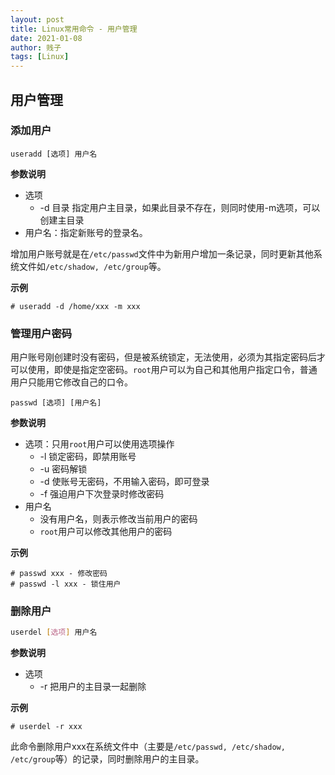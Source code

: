 ```yaml
---
layout: post
title: Linux常用命令 - 用户管理
date: 2021-01-08
author: 贱子
tags: [Linux]
---
```


## 用户管理

### 添加用户

```shell
useradd [选项] 用户名
```

**参数说明**

- 选项
  - -d 目录 指定用户主目录，如果此目录不存在，则同时使用-m选项，可以创建主目录
- 用户名：指定新账号的登录名。

增加用户账号就是在`/etc/passwd`文件中为新用户增加一条记录，同时更新其他系统文件如`/etc/shadow, /etc/group`等。

**示例**

```shell
# useradd -d /home/xxx -m xxx
```

### 管理用户密码

用户账号刚创建时没有密码，但是被系统锁定，无法使用，必须为其指定密码后才可以使用，即使是指定空密码。`root`用户可以为自己和其他用户指定口令，普通用户只能用它修改自己的口令。

```shell
passwd [选项] [用户名]
```

**参数说明**

- 选项：只用`root`用户可以使用选项操作
  - -l 锁定密码，即禁用账号
  - -u 密码解锁
  - -d 使账号无密码，不用输入密码，即可登录
  - -f 强迫用户下次登录时修改密码
- 用户名
  - 没有用户名，则表示修改当前用户的密码
  - `root`用户可以修改其他用户的密码

**示例**

```shell
# passwd xxx - 修改密码
# passwd -l xxx - 锁住用户
```

### 删除用户

```sh
userdel [选项] 用户名
```

**参数说明**

- 选项
  - -r 把用户的主目录一起删除

**示例**

```shell
# userdel -r xxx
```

此命令删除用户xxx在系统文件中（主要是`/etc/passwd, /etc/shadow, /etc/group`等）的记录，同时删除用户的主目录。

